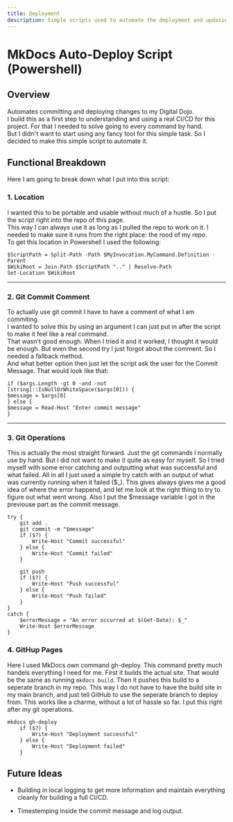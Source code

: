 ```yaml
---
title: Deployment
description: Simple scripts used to automate the deployment and updating of this digital Dojo.
---
```


# MkDocs Auto-Deploy Script (Powershell)

## Overview
Automates committing and deploying changes to my Digital Dojo.  
I build this as a first step to understanding and using a real CI/CD for this project. 
For that I needed to solve going to every command by hand.  
But I didn't want to start using any fancy tool for this simple task. So I decided to make this simple script to automate it.  

## Functional Breakdown

Here I am going to break down what I put into this script: 

### 1. Location  

I wanted this to be portable and usable without much of a hustle.
So I put the script right into the repo of this page.  
This way I can always use it as long as I pulled the repo to work on it. 
I needed to make sure it runs from the right place: the rood of my repo.  
To get this location in Powershell I used the following:  

``` 
$ScriptPath = Split-Path -Path $MyInvocation.MyCommand.Definition -Parent
$WikiRoot = Join-Path $ScriptPath ".." | Resolve-Path
Set-Location $WikiRoot 
```

---

### 2. Git Commit Comment

To actually use git commit I have to have a comment of what I am commiting.  
I wanted to solve this by using an argument I can just put in after the script to make it feel like a real command.  
That wasn't good enough. When I tried it and it worked, I thought it would be enough. 
But even the second try I just forgot about the comment. So I needed a fallback method.  
And what better option then just let the script ask the user for the Commit Message. That would look like that: 

```
if ($args.Length -gt 0 -and -not [string]::IsNullOrWhiteSpace($args[0])) {
$message = $args[0]
} else {
$message = Read-Host "Enter commit message"
}
```

---

### 3. Git Operations  

This is actually the most straight forward. Just the git commands I normally use by hand. But I did not want to make it quite as easy for myself. So I tried myself with some error catching and outputting what was successful and what failed. All in all I just used a simple try catch with an output of what was currently running when it failed ($_). This gives always gives me a good idea of where the error happend, and let me look at the right thing to try to figure out what went wrong. Also I put the $message variable I got in the previouse part as the commit message.  

```
try {
    git add .
    git commit -m "$message"
    if ($?) {
        Write-Host "Commit successful"
    } else {
        Write-Host "Commit failed"
    }

    git push
    if ($?) {
        Write-Host "Push successful"
    } else {
        Write-Host "Push failed"
    }
}
catch {
    $errorMessage = "An error occurred at $(Get-Date): $_"
    Write-Host $errorMessage
}
```

### 4. GitHup Pages

Here I used MkDocs own command gh-deploy. This command pretty much handels everything I need for me. First it builds the actual site. That would be the same as running `mkdocs build`. Then it pushes this build to a seperate branch in my repo. This way I do not have to have the build site in my main branch, and just tell GitHub to use the seperate branch to deploy from. This works like a charme, without a lot of hassle so far. I put this right after my git operations.  
```
mkdocs gh-deploy
    if ($?) {
        Write-Host "Deployment successful"
    } else {
        Write-Host "Deployment failed"
    }
```

## Future Ideas

- Building in local logging to get more information and maintain everything cleanly for building a full CI/CD. 

- Timestemping inside the commit message and log output. 
